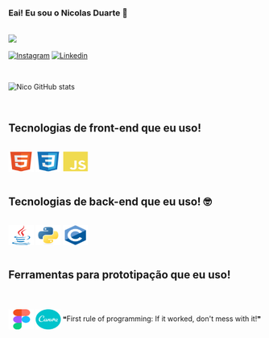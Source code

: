 ### Eai! Eu sou o Nicolas Duarte 🤙

<br>
<img src="https://images-wixmp-ed30a86b8c4ca887773594c2.wixmp.com/f/c83c004e-1370-4756-88e5-4071de797088/dfredg5-0a60e875-646e-4d6c-bb91-73086f012808.gif?token=eyJ0eXAiOiJKV1QiLCJhbGciOiJIUzI1NiJ9.eyJzdWIiOiJ1cm46YXBwOjdlMGQxODg5ODIyNjQzNzNhNWYwZDQxNWVhMGQyNmUwIiwiaXNzIjoidXJuOmFwcDo3ZTBkMTg4OTgyMjY0MzczYTVmMGQ0MTVlYTBkMjZlMCIsIm9iaiI6W1t7InBhdGgiOiJcL2ZcL2M4M2MwMDRlLTEzNzAtNDc1Ni04OGU1LTQwNzFkZTc5NzA4OFwvZGZyZWRnNS0wYTYwZTg3NS02NDZlLTRkNmMtYmI5MS03MzA4NmYwMTI4MDguZ2lmIn1dXSwiYXVkIjpbInVybjpzZXJ2aWNlOmZpbGUuZG93bmxvYWQiXX0.LGN_eGL7dT0xRj4oRbyRRVay-pHbyiXHru7YoVPcRro">
<br>

[![Instagram](https://img.shields.io/badge/Instagram-E4405F?style=for-the-badge&logo=instagram&logoColor=white)](https://www.instagram.com/__duuarte__/)
[![Linkedin](https://img.shields.io/badge/LinkedIn-0077B5?style=for-the-badge&logo=linkedin&logoColor=white)](https://www.linkedin.com/in/nicolas-duarte-dev/)

<br>

![Nico GitHub stats](https://github-readme-stats.vercel.app/api?username=DeveloperNico&show_icons=true&theme=dark)

<br>

## Tecnologias de front-end que eu uso! 

<div style="display: inline_block"><br>
   <img align="center" alt="HTML" height="40" width="50" src="https://raw.githubusercontent.com/devicons/devicon/master/icons/html5/html5-original.svg">
   <img align="center" alt="CSS" height="40" width="50" src="https://raw.githubusercontent.com/devicons/devicon/master/icons/css3/css3-original.svg">
   <img align="center" alt="Js" height="40" width="50" src="https://raw.githubusercontent.com/devicons/devicon/master/icons/javascript/javascript-plain.svg">
<div style="display: inline-block"><br/>

## Tecnologias de back-end que eu uso! 🤓

<div style="display: inline_block"><br>
   <img align="center" alt="Java" height="40" width="50" src="https://raw.githubusercontent.com/devicons/devicon/master/icons/java/java-original.svg">
   <img align="center" alt="Python" height="40" width="50" src="https://raw.githubusercontent.com/devicons/devicon/master/icons/python/python-original.svg">
   <img align="center" alt="C" height="40" width="50" src="https://raw.githubusercontent.com/devicons/devicon/master/icons/c/c-original.svg">
<div style="display: inline-block"><br/>

## Ferramentas para prototipação que eu uso! 

 <div style="display: inline_block"><br>
   <img align="center" alt="Figma" height="40" width="50" src="https://raw.githubusercontent.com/devicons/devicon/master/icons/figma/figma-original.svg">
   <img align="center" alt="Canva" height="40" width="50" src="https://raw.githubusercontent.com/devicons/devicon/master/icons/canva/canva-original.svg">
<div style="display: inline-block"><br/>
   
❝First rule of programming: If it worked, don't mess with it!❞
